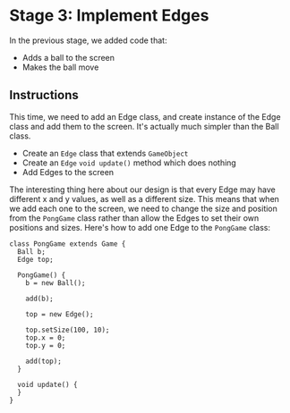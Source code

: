 # Stage 3: Implement Edges

In the previous stage, we added code that:

- Adds a ball to the screen
- Makes the ball move

## Instructions

This time, we need to add an Edge class, and create instance of the Edge class and add them to the screen. It's actually much simpler than the Ball class.

- Create an `Edge` class that extends `GameObject`
- Create an `Edge` `void update()` method which does nothing
- Add Edges to the screen

The interesting thing here about our design is that every Edge may have different x and y values, as well as a different size. This means that when we add each one to the screen, we need to change the size and position from the `PongGame` class rather than allow the Edges to set their own positions and sizes. Here's how to add one Edge to the `PongGame` class:

```
class PongGame extends Game {
  Ball b;
  Edge top;
  
  PongGame() {
    b = new Ball();
    
    add(b);
    
    top = new Edge();
    
    top.setSize(100, 10);
    top.x = 0;
    top.y = 0;
    
    add(top);
  }
  
  void update() {
  }
}
```